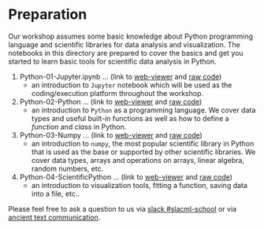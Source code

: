 # Preparation 

Our workshop assumes some basic knowledge about Python programming language and scientific libraries for data analysis and visualization. The notebooks in this directory are prepared to cover the basics and get you started to learn basic tools for scientific data analysis in Python.

1. Python-01-Jupyter.ipynb ... (link to [web-viewer](https://nbviewer.jupyter.org/github/slaclab/slacml-school/blob/master/00-Prerequisites/02-Preparation/Python-01-Jupyter.ipynb) and [raw code](/00-Prerequisites/02-Preparation/Python-01-Jupyter.ipynb))
    - an introduction to `Jupyter` notebook which will be used as the coding/execution platform throughout the workshop.
2. Python-02-Python ... (link to [web-viewer](https://nbviewer.jupyter.org/github/slaclab/slacml-school/blob/master/00-Prerequisites/02-Preparation/Python-02-Python.ipynb) and [raw code](/00-Prerequisites/02-Preparation/Python-02-Python.ipynb))
    - an introduction to `Python` as a programming language. We cover data types and useful built-in functions as well as how to define a _function_ and _class_ in Python.
3. Python-03-Numpy ... (link to [web-viewer](https://nbviewer.jupyter.org/github/slaclab/slacml-school/blob/master/00-Prerequisites/02-Preparation/Python-03-Numpy.ipynb) and [raw code](/00-Prerequisites/02-Preparation/Python-03-Numpy.ipynb))
    - an introduction to `numpy`, the most popular scientific library in Python that is used as the base or supported by other scientific libraries. We cover data types, arrays and operations on arrays, linear algebra, random numbers, etc.
4. Python-04-ScientificPython ... (link to [web-viewer](https://nbviewer.jupyter.org/github/slaclab/slacml-school/blob/master/00-Prerequisites/02-Preparation/Python-04-ScientificPython.ipynb) and [raw code](/00-Prerequisites/02-Preparation/Python-04-Jupyter.ipynb))
    - an introduction to visualization tools, fitting a function, saving data into a file, etc..

Please feel free to ask a question to us via [slack #slacml-school](https://slac.slack.com/archives/C01B0B03HC3) or via [ancient text communication](mailto:kterao@slac.stanford.edu).
